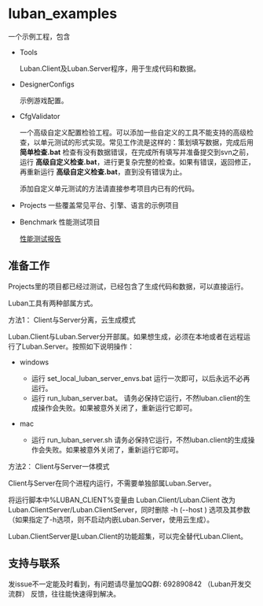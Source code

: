 # luban_examples

一个示例工程，包含

- Tools 

    Luban.Client及Luban.Server程序，用于生成代码和数据。
- DesignerConfigs 

    示例游戏配置。
- CfgValidator 

    一个高级自定义配置检验工程。可以添加一些自定义的工具不能支持的高级检查，以单元测试的形式实现。常见工作流是这样的：策划填写数据，完成后用 **简单检查.bat** 检查有没有数据错误，在完成所有填写并准备提交到svn之前，运行 **高级自定义检查.bat**，进行更复杂完整的检查。如果有错误，返回修正，再重新运行 **高级自定义检查.bat**，直到没有错误为止。

    添加自定义单元测试的方法请直接参考项目内已有的代码。

- Projects 一些覆盖常见平台、引擎、语言的示例项目

- Benchmark 性能测试项目

    [性能测试报告](Benchmark/benchmark.md)


## 准备工作

Projects里的项目都已经过测试，已经包含了生成代码和数据，可以直接运行。

Luban工具有两种部属方式。

方法1： Client与Server分离，云生成模式

Luban.Client与Luban.Server分开部属。如果想生成，必须在本地或者在远程运行了Luban.Server。按照如下说明操作：

- windows
  - 运行 set_local_luban_server_envs.bat 运行一次即可，以后永远不必再运行。
  - 运行 run_luban_server.bat。 请务必保持它运行，不然luban.client的生成操作会失败。如果被意外关闭了，重新运行它即可。

- mac
  - 运行 run_luban_server.sh 请务必保持它运行，不然luban.client的生成操作会失败。如果被意外关闭了，重新运行它即可。

方法2： Client与Server一体模式

  Client与Server在同个进程内运行，不需要单独部属Luban.Server。

  将运行脚本中%LUBAN_CLIENT%变量由 Luban.Client/Luban.Client 改为 Luban.ClientServer/Luban.ClientServer，同时删除 -h (--host ) 选项及其参数（如果指定了-h选项，则不启动内嵌Luban.Server，使用云生成）。

  Luban.ClientServer是Luban.Client的功能超集，可以完全替代Luban.Client。

## 支持与联系
   
   发issue不一定能及时看到，有问题请尽量加QQ群: 692890842 （Luban开发交流群） 反馈，往往能快速得到解决。